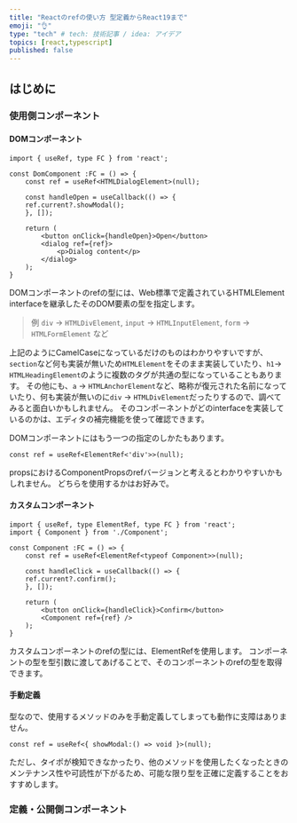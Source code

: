 ```yaml
---
title: "Reactのrefの使い方 型定義からReact19まで"
emoji: "👌"
type: "tech" # tech: 技術記事 / idea: アイデア
topics: [react,typescript]
published: false
---
```


## はじめに

### 使用側コンポーネント

#### DOMコンポーネント

```tsx:dom-components.tsx
import { useRef, type FC } from 'react';

const DomComponent :FC = () => {
    const ref = useRef<HTMLDialogElement>(null);

    const handleOpen = useCallback(() => {
    ref.current?.showModal();
    }, []);

    return (
        <button onClick={handleOpen}>Open</button>
        <dialog ref={ref}>
            <p>Dialog content</p>
        </dialog>
    );
}
```

DOMコンポーネントのrefの型には、Web標準で定義されているHTMLElement interfaceを継承したそのDOM要素の型を指定します。
> 例 `div` -> `HTMLDivElement`, `input` -> `HTMLInputElement`, `form` -> `HTMLFormElement` など

上記のようにCamelCaseになっているだけのものはわかりやすいですが、`section`など何も実装が無いため`HTMLElement`をそのまま実装していたり、`h1`-> `HTMLHeadingElement`のように複数のタグが共通の型になっていることもあります。
その他にも、`a` -> `HTMLAnchorElement`など、略称が復元された名前になっていたり、何も実装が無いのに`div` -> `HTMLDivElement`だったりするので、調べてみると面白いかもしれません。
そのコンポーネントがどのinterfaceを実装しているのかは、エディタの補完機能を使って確認できます。

DOMコンポーネントにはもう一つの指定のしかたもあります。

```tsx
const ref = useRef<ElementRef<'div'>>(null);
```

propsにおけるComponentPropsのrefバージョンと考えるとわかりやすいかもしれません。
どちらを使用するかはお好みで。

#### カスタムコンポーネント

```tsx:custom-components.tsx
import { useRef, type ElementRef, type FC } from 'react';
import { Component } from './Component';

const Component :FC = () => {
    const ref = useRef<ElementRef<typeof Component>>(null);

    const handleClick = useCallback(() => {
    ref.current?.confirm();
    }, []);

    return (
        <button onClick={handleClick}>Confirm</button>
        <Component ref={ref} />
    );
}
```

カスタムコンポーネントのrefの型には、ElementRefを使用します。
コンポーネントの型を型引数に渡してあげることで、そのコンポーネントのrefの型を取得できます。

#### 手動定義

型なので、使用するメソッドのみを手動定義してしまっても動作に支障はありません。

```tsx
const ref = useRef<{ showModal:() => void }>(null);
```

ただし、タイポが検知できなかったり、他のメソッドを使用したくなったときのメンテナンス性や可読性が下がるため、可能な限り型を正確に定義することをおすすめします。

### 定義・公開側コンポーネント



